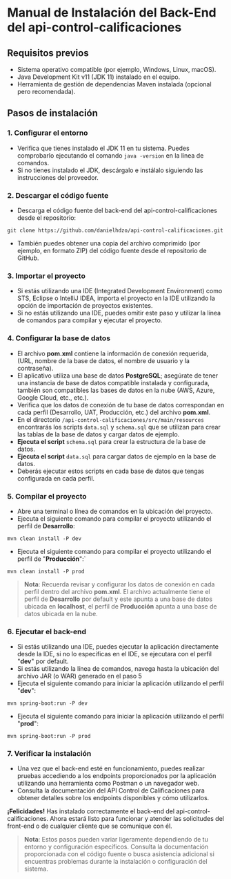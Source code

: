 # Manual de Instalación del Back-End del api-control-calificaciones

## Requisitos previos

- Sistema operativo compatible (por ejemplo, Windows, Linux, macOS).
- Java Development Kit v11 (JDK 11) instalado en el equipo.
- Herramienta de gestión de dependencias Maven instalada (opcional pero recomendada).

## Pasos de instalación

### 1. Configurar el entorno

- Verifica que tienes instalado el JDK 11 en tu sistema. Puedes comprobarlo ejecutando el comando `java -version` en la línea de comandos.
- Si no tienes instalado el JDK, descárgalo e instálalo siguiendo las instrucciones del proveedor.

### 2. Descargar el código fuente

- Descarga el código fuente del back-end del api-control-calificaciones desde el repositorio:

`git clone https://github.com/danielhdzo/api-control-calificaciones.git`

- También puedes obtener una copia del archivo comprimido (por ejemplo, en formato ZIP) del código fuente desde el repositorio de GitHub.

### 3. Importar el proyecto

- Si estás utilizando una IDE (Integrated Development Environment) como STS, Eclipse o IntelliJ IDEA, importa el proyecto en la IDE utilizando la opción de importación de proyectos existentes.
- Si no estás utilizando una IDE, puedes omitir este paso y utilizar la línea de comandos para compilar y ejecutar el proyecto.

### 4. Configurar la base de datos

- El archivo **pom.xml** contiene la información de conexión requerida, (URL, nombre de la base de datos, el nombre de usuario y la contraseña). 
- El aplicativo utiliza una base de datos **PostgreSQL**; asegúrate de tener una instancia de base de datos compatible instalada y configurada, también son compatibles las bases de datos en la nube (AWS, Azure, Google Cloud, etc., etc.).
- Verifica que los datos de conexión de tu base de datos correspondan en cada perfil (Desarrollo, UAT, Producción, etc.) del archivo **pom.xml**.
- En el directorio `/api-control-calificaciones/src/main/resources` encontrarás los scripts `data.sql` y `schema.sql` que se utilizan para crear las tablas de la base de datos y cargar datos de ejemplo. 
- **Ejecuta el script** `schema.sql` para crear la estructura de la base de datos. 
- **Ejecuta el script** `data.sql` para cargar datos de ejemplo en la base de datos.
- Deberás ejecutar estos scripts en cada base de datos que tengas configurada en cada perfil.

### 5. Compilar el proyecto

- Abre una terminal o línea de comandos en la ubicación del proyecto.
- Ejecuta el siguiente comando para compilar el proyecto utilizando el perfil de **Desarrollo**:

`mvn clean install -P dev`

- Ejecuta el siguiente comando para compilar el proyecto utilizando el perfil de "**Producción**":` 

`mvn clean install -P prod`

> **Nota**: Recuerda revisar y configurar los datos de conexión en cada perfil dentro del archivo **pom.xml**. El archivo actualmente tiene el perfil  de **Desarrollo** por default y este apunta a una base de datos ubicada en **localhost**, el perfil de **Producción** apunta a una base de datos ubicada en la nube.

### 6. Ejecutar el back-end

- Si estás utilizando una IDE, puedes ejecutar la aplicación directamente desde la IDE, si no lo especificas en el IDE, se ejecutara con  el perfil "**dev**" por default.
- Si estás utilizando la línea de comandos, navega hasta la ubicación del archivo JAR (o WAR) generado en el paso 5
- Ejecuta el siguiente comando para iniciar la aplicación utilizando el perfil "**dev**":

`mvn spring-boot:run -P dev`

- Ejecuta el siguiente comando para iniciar la aplicación utilizando el perfil "**prod**":

`mvn spring-boot:run -P prod`

### 7. Verificar la instalación

- Una vez que el back-end esté en funcionamiento, puedes realizar pruebas accediendo a los endpoints proporcionados por la aplicación utilizando una herramienta como Postman o un navegador web.
- Consulta la documentación del API Control de Calificaciones para obtener detalles sobre los endpoints disponibles y cómo utilizarlos.

**¡Felicidades!** Has instalado correctamente el back-end del api-control-calificaciones. Ahora estará listo para funcionar y atender las solicitudes del front-end o de cualquier cliente que se comunique con él.

> **Nota**: Estos pasos pueden variar ligeramente dependiendo de tu entorno y configuración específicos. Consulta la documentación proporcionada con el código fuente o busca asistencia adicional si encuentras problemas durante la instalación o configuración del sistema.
